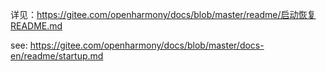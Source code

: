 详见：https://gitee.com/openharmony/docs/blob/master/readme/启动恢复README.md

see: https://gitee.com/openharmony/docs/blob/master/docs-en/readme/startup.md
